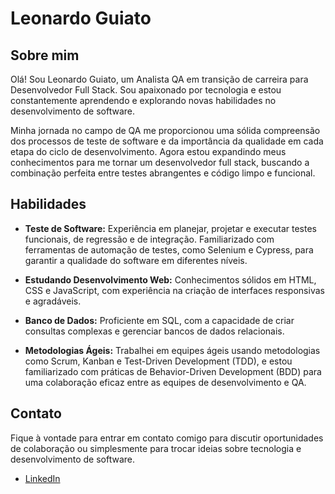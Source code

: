 # Leonardo Guiato

## Sobre mim

Olá! Sou Leonardo Guiato, um Analista QA em transição de carreira para Desenvolvedor Full Stack. Sou apaixonado por tecnologia e estou constantemente aprendendo e explorando novas habilidades no desenvolvimento de software.

Minha jornada no campo de QA me proporcionou uma sólida compreensão dos processos de teste de software e da importância da qualidade em cada etapa do ciclo de desenvolvimento. Agora estou expandindo meus conhecimentos para me tornar um desenvolvedor full stack, buscando a combinação perfeita entre testes abrangentes e código limpo e funcional.

## Habilidades

- **Teste de Software:** Experiência em planejar, projetar e executar testes funcionais, de regressão e de integração. Familiarizado com ferramentas de automação de testes, como Selenium e Cypress, para garantir a qualidade do software em diferentes níveis.

- **Estudando Desenvolvimento Web:** Conhecimentos sólidos em HTML, CSS e JavaScript, com experiência na criação de interfaces responsivas e agradáveis.

- **Banco de Dados:** Proficiente em SQL, com a capacidade de criar consultas complexas e gerenciar bancos de dados relacionais.

- **Metodologias Ágeis:** Trabalhei em equipes ágeis usando metodologias como Scrum, Kanban e Test-Driven Development (TDD), e estou familiarizado com práticas de Behavior-Driven Development (BDD) para uma colaboração eficaz entre as equipes de desenvolvimento e QA.

## Contato

Fique à vontade para entrar em contato comigo para discutir oportunidades de colaboração ou simplesmente para trocar ideias sobre tecnologia e desenvolvimento de software.

- [LinkedIn](https://www.linkedin.com/in/leonardo-gabriel-guiato-lopes-062438267/)
